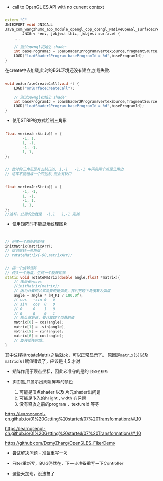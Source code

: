 - call to OpenGL ES API with no current context
```c++

extern "C"
JNIEXPORT void JNICALL
Java_com_wangzhumo_app_module_opengl_cpp_opengl_NativeOpenGl_surfaceCreate(
        JNIEnv *env, jobject thiz, jobject surface) {
    ...

    // 测试opengl初始化 shader
    int baseProgramId = loadShader2Program(vertexSource,fragmentSource);
    LOGD("loadShader2Program baseProgramId = %d",baseProgramId);
}

```
在create中去加载,此时的EGL环境还没有建立,加载失败.

```c++

void onSurfaceCreateCall(void *) {
    LOGD("onSurfaceCreateCall");

    // 测试opengl初始化 shader
    int baseProgramId = loadShader2Program(vertexSource,fragmentSource);
    LOGD("loadShader2Program baseProgramId = %d",baseProgramId);
}

```


- 使用STRIP的方式绘制三角形

```glsl

float vertexArrStrip[] = {
        -1, 1,
        1, -1,
        -1, -1,
        1, 1,
};


// 此时的三角形是有去缺口的, 1,-1   -1,-1 中间的两个点是公用边
// 这样不能组成一个四边形,而会有缺口


float vertexArrStrip[] = {
        -1, -1,
        1, -1,
        -1, 1,
        1, 1,
};
//这样，公用的边就是  -1,1   1,-1 完美


```

- 使用矩阵时不能显示纹理图片

```c++


// 创建一个原始的矩阵
initMatrix(matrixArr);
// 给他旋转一些角度
// rotateMatrix(-90,matrixArr);


// 搞一个旋转矩阵
// 传入一个角度，生成一个旋转矩阵
static void rotateMatrix(double angle,float *matrix){
    // 先给他reset
    //initMatrix(matrix);
    // 因为计算的公式需要的是弧度，我们把这个角度转为弧度
    angle = angle * (M_PI / 180.0f);
    // cos   -sin 0   0
    // sin   cos  0   0
    // 0     0    1   0
    // 0     0    0   1
    // 那么就是说，要计算四个位置的值
    matrix[0] = cos(angle);
    matrix[1] = -sin(angle);
    matrix[5] = sin(angle);
    matrix[6] = cos(angle);
    // 旋转矩阵完成。
}

```

其中注释掉rotateMatrix之后就ok，可以正常显示了。
原因是`matrix[5]`以及`matrix[6]`赋值错误了，应该是 4,5 才对


- 矩阵作用于顶点坐标，因此它准守的是的 `顶点坐标系`


- 页面黑,只显示出刷新屏幕的颜色
  1. 可能是顶点shader 以及 片元shader出问题
  2. 可能是传入的height , width 有问题
  3. 没有释放之前的program ，textureId 等等


https://learnopengl-cn.github.io/01%20Getting%20started/07%20Transformations/#_10


https://learnopengl-cn.github.io/01%20Getting%20started/07%20Transformations/#_10

https://github.com/DomyZhang/OpenGLES_FilterDemo


- 尝试解决问题 - 准备重写一次

- Filter重新写，BUG仍然在，下一步准备重写一下Controller

- 这些天加班，没法搞了
